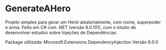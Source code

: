 # GenerateAHero
Projeto simples para gerar um Herói aleatoriamente, com nome, superpoder e arma. 
Feito em C# com .NET (versão 6.0.101), com o intuito de desenvolver estudos sobre Injeções de Dependências.

Package utilizada: Microsoft.Extensions.DependencyInjection Versão 6.0.0
